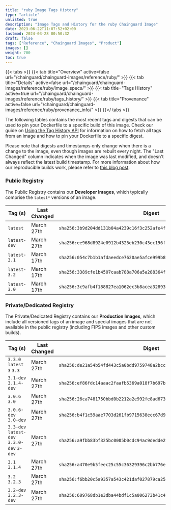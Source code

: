 ```yaml
---
title: "ruby Image Tags History"
type: "article"
unlisted: true
description: "Image Tags and History for the ruby Chainguard Image"
date: 2023-06-22T11:07:52+02:00
lastmod: 2024-03-28 00:50:32
draft: false
tags: ["Reference", "Chainguard Images", "Product"]
images: []
weight: 700
toc: true
---
```


{{< tabs >}}
{{< tab title="Overview" active=false url="/chainguard/chainguard-images/reference/ruby/" >}}
{{< tab title="Details" active=false url="/chainguard/chainguard-images/reference/ruby/image_specs/" >}}
{{< tab title="Tags History" active=true url="/chainguard/chainguard-images/reference/ruby/tags_history/" >}}
{{< tab title="Provenance" active=false url="/chainguard/chainguard-images/reference/ruby/provenance_info/" >}}
{{</ tabs >}}

The following tables contains the most recent tags and digests that can be used to pin your Dockerfile to a specific build of this image. Check our guide on [Using the Tag History API](/chainguard/chainguard-images/using-the-tag-history-api/) for information on how to fetch all tags from an image and how to pin your Dockerfile to a specific digest.

Please note that digests and timestamps only change when there is a change to the image, even though images are rebuilt every night. The "Last Changed" column indicates when the image was last modified, and doesn't always reflect the latest build timestamp. For more information about how our reproducible builds work, please refer to [this blog post](https://www.chainguard.dev/unchained/reproducing-chainguards-reproducible-image-builds).

### Public Registry
The Public Registry contains our **Developer Images**, which typically comprise the `latest*` versions of an image.

| Tag (s)       | Last Changed | Digest                                                                    |
|---------------|--------------|---------------------------------------------------------------------------|
|  `latest`     | March 27th   | `sha256:3b9d204dd131b04a4239c16f3c252afe4f0cacc3c8d302a04ab814f8254dde30` |
|  `latest-dev` | March 27th   | `sha256:ee968d8924e0912b4325eb230c43ec196fffb27e53165c8053f75edaf0a33e28` |
|  `latest-3.1` | March 17th   | `sha256:054c7b1b1afdaeedce7620ae5afce999b888f93bc8983ae7e6d8c0efb603a2e4` |
|  `latest-3.2` | March 17th   | `sha256:3389cfe1b4507caab788a706a5a288364fb74793b6a4322184a4f9a138ee8627` |
|  `latest-3.0` | March 17th   | `sha256:3c9afb4f188827ea1062ec3b8acea32893236a0d7df31e0498df93486cff0978` |


### Private/Dedicated Registry
The Private/Dedicated Registry contains our **Production Images**, which include all versioned tags of an image and special images that are not available in the public registry (including FIPS images and other custom builds).

| Tag (s)                                     | Last Changed | Digest                                                                    |
|---------------------------------------------|--------------|---------------------------------------------------------------------------|
|  `3.3.0` `latest` `3` `3.3`                 | March 27th   | `sha256:de21a54b54fd443c5a0bdd9759748a2bcc65e9189abfee690e84b63dccb837b5` |
|  `3.1-dev` `3.1.4-dev`                      | March 27th   | `sha256:ef86fdc14aaac2faafb5369a018f7b697b308f12e637ec512138c55cf15dd644` |
|  `3.0.6` `3.0`                              | March 27th   | `sha256:26ca7481750bbd0b2212a2e992fe8ad67372ccc9dea5cfecc416a67eb471f6e3` |
|  `3.0.6-dev` `3.0-dev`                      | March 27th   | `sha256:b4f1c59aae7703d261fb9715638ecc67d9d8134d7843b89cc98e8d2088a98dd6` |
|  `3.3-dev` `latest-dev` `3.3.0-dev` `3-dev` | March 27th   | `sha256:a9fbb83bf325bc0005b0cdc94ac9dedde2d3f1539f99c62ea94cbfdf251f75fc` |
|  `3.1` `3.1.4`                              | March 27th   | `sha256:a470e9b5feec25c55c36329396c2bb776ef4c7631e422d0910681205cefb4a39` |
|  `3.2` `3.2.3`                              | March 27th   | `sha256:f6bb20c5a9357a543c421daf027879ca2501f98177bdf9e225082c0357868afc` |
|  `3.2-dev` `3.2.3-dev`                      | March 27th   | `sha256:609768db1e3dba44bdf1c5a006273b41c4c699d86d3c49ea73150e5b83ca4026` |

